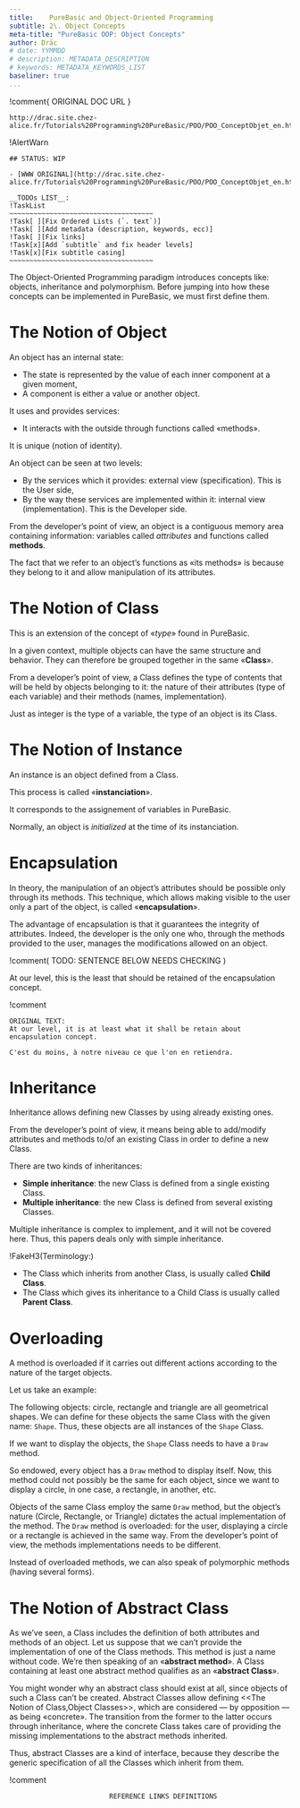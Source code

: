 ```yaml
---
title:    PureBasic and Object-Oriented Programming
subtitle: 2\. Object Concepts
meta-title: "PureBasic OOP: Object Concepts"
author: Dräc
# date: YYMMDD
# description: METADATA_DESCRIPTION
# keywords: METADATA_KEYWORDS_LIST
baseliner: true
...
```


!comment{   ORIGINAL DOC URL   }
~~~~~~~~~~~~~~~~~~~~~~~~~~~~~~~~~~~~~~~~~~~~~~~~~~~~~~~~~~~~~~~~~~~~~~~~
http://drac.site.chez-alice.fr/Tutorials%20Programming%20PureBasic/POO/POO_ConceptObjet_en.htm
~~~~~~~~~~~~~~~~~~~~~~~~~~~~~~~~~~~~~~~~~~~~~~~~~~~~~~~~~~~~~~~~~~~~~~~~

!AlertWarn
~~~~~~~~~~~~~~~~~~~~~~~~~~~~~~~~~~~~~~~~~~~~~~~~~~~~~~~~~~~~~~~~~~~~~~~~
## STATUS: WIP

- [WWW ORIGINAL](http://drac.site.chez-alice.fr/Tutorials%20Programming%20PureBasic/POO/POO_ConceptObjet_en.htm)

__TODOs LIST__:
!TaskList
~~~~~~~~~~~~~~~~~~~~~~~~~~~~~~~~~~~~
!Task[ ][Fix Ordered Lists (`. text`)]
!Task[ ][Add metadata (description, keywords, ecc)]
!Task[ ][Fix links]
!Task[x][Add `subtitle` and fix header levels]
!Task[x][Fix subtitle casing]
~~~~~~~~~~~~~~~~~~~~~~~~~~~~~~~~~~~~
~~~~~~~~~~~~~~~~~~~~~~~~~~~~~~~~~~~~~~~~~~~~~~~~~~~~~~~~~~~~~~~~~~~~~~~~

The Object-Oriented Programming paradigm introduces concepts like: objects,  inheritance and polymorphism.
Before jumping into how these concepts can be implemented in PureBasic, we must first define them.

# The Notion of Object

An object has an internal state:

*   The state is represented by the value of each inner component at a given moment,
*   A component is either a value or another object.

It uses and provides services:

*   It interacts with the outside through functions called «methods».

It is unique (notion of identity).

An object can be seen at two levels:

*   By the services which it provides: external view (specification). This is the User side,
*   By the way these services are implemented within it: internal view (implementation). This is the Developer side.

From the developer’s point of view, an object is a contiguous memory area containing information: variables called *attributes* and functions called **methods**.

The fact that we refer to an object’s functions as «its methods» is because they belong to it and allow manipulation of its attributes.

# The Notion of Class

This is an extension of the concept of «*type*» found in PureBasic.

In a given context, multiple objects can have the same structure and behavior.
They can therefore be grouped together in the same «**Class**».

From a developer’s point of view, a Class defines the type of contents that will be held by objects belonging to it: the nature of their attributes (type of each variable) and their methods (names, implementation).

Just as integer is the type of a variable, the type of an object is its Class.

# The Notion of Instance

An instance is an object defined from a Class.

This process is called «**instanciation**».

It corresponds to the assignement of variables in PureBasic.

Normally, an object is *initialized* at the time of its instanciation.

# Encapsulation

In theory, the manipulation of an object’s attributes should be possible only through its methods. This technique, which allows making visible to the user only a part of the object, is called «**encapsulation**».

The advantage of encapsulation is that it guarantees the integrity of attributes. Indeed, the developer is the only one who, through the methods provided to the user, manages the modifications allowed on an object.

!comment( TODO: SENTENCE BELOW NEEDS CHECKING )

At our level, this is the least that should be retained of the encapsulation concept.

!comment
~~~~~~~~~~~~~~~~~~~~~~~~~~~~~~~~~~~~~~~~~~~~~~~~~~~~~~~~~~~~~~~~~~~~~~~~
ORIGINAL TEXT:
At our level, it is at least what it shall be retain about encapsulation concept.

C'est du moins, à notre niveau ce que l'on en retiendra.
~~~~~~~~~~~~~~~~~~~~~~~~~~~~~~~~~~~~~~~~~~~~~~~~~~~~~~~~~~~~~~~~~~~~~~~~


# Inheritance

Inheritance allows defining new Classes by using already existing ones.

From the developer’s point of view, it means being able to add/modify attributes and methods to/of an existing Class in order to define a new Class.

There are two kinds of inheritances:

*   **Simple inheritance**: the new Class is defined from a single existing Class.
*   **Multiple inheritance**: the new Class is defined from several existing Classes.

Multiple inheritance is complex to implement, and it will not be covered here.
Thus, this papers deals only with simple inheritance.

!FakeH3(Terminology:)

* The Class which inherits from another Class, is usually called **Child Class**.
* The Class which gives its inheritance to a Child Class is usually called **Parent Class**.

# Overloading

A method is overloaded if it carries out different actions according to the nature of the target objects.

Let us take an example:

The following objects: circle, rectangle and triangle are all geometrical shapes.
We can define for these objects the same Class with the given name: `Shape`.
Thus, these objects are all instances of the `Shape` Class.

If we want to display the objects, the `Shape` Class needs to have a `Draw` method.

So endowed, every object has a `Draw` method to display itself. Now, this method could not possibly be the same for each object, since we want to display a circle, in one case, a rectangle, in another, etc.

Objects of the same Class employ the same `Draw` method, but the object’s nature (Circle, Rectangle, or Triangle) dictates the actual implementation of the method.
The `Draw` method is overloaded: for the user, displaying a circle or a rectangle is achieved in the same way.
From the developer’s point of view, the methods implementations needs to be different.

Instead of overloaded methods, we can also speak of polymorphic methods (having several forms).

# The Notion of Abstract Class

As we’ve seen, a Class includes the definition of both attributes and methods of an object.
Let us suppose that we can’t provide the implementation of one of the Class methods. This method is just a name without code. We’re then speaking of an «**abstract method**».
A Class containing at least one abstract method qualifies as an «**abstract Class**».

You might wonder why an abstract class should exist at all, since objects of such a Class can’t be created. Abstract Classes allow defining <<The Notion of Class,Object Classes>>, which are considered — by opposition — as being «concrete». The transition from the former to the latter occurs through inheritance, where the concrete Class takes care of providing the missing implementations to the abstract methods inherited.

Thus, abstract Classes are a kind of interface, because they describe the generic specification of all the Classes which inherit from them.

!comment
~~~~~~~~~~~~~~~~~~~~~~~~~~~~~~~~~~~~~~~~~~~~~~~~~~~~~~~~~~~~~~~~~~~~~~~~~~~~~~
                         REFERENCE LINKS DEFINITIONS                          
~~~~~~~~~~~~~~~~~~~~~~~~~~~~~~~~~~~~~~~~~~~~~~~~~~~~~~~~~~~~~~~~~~~~~~~~~~~~~~


